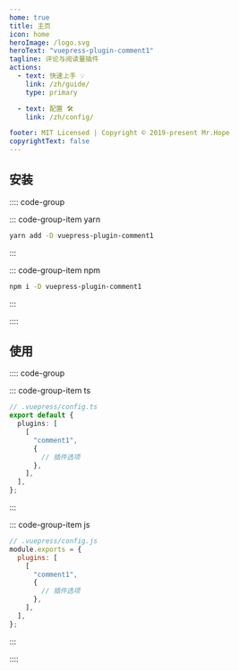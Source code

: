 ```yaml
---
home: true
title: 主页
icon: home
heroImage: /logo.svg
heroText: "vuepress-plugin-comment1"
tagline: 评论与阅读量插件
actions:
  - text: 快速上手 💡
    link: /zh/guide/
    type: primary

  - text: 配置 🛠
    link: /zh/config/

footer: MIT Licensed | Copyright © 2019-present Mr.Hope
copyrightText: false
---
```


## 安装

:::: code-group

::: code-group-item yarn

```bash
yarn add -D vuepress-plugin-comment1
```

:::

::: code-group-item npm

```bash
npm i -D vuepress-plugin-comment1
```

:::

::::

## 使用

:::: code-group

::: code-group-item ts

```ts
// .vuepress/config.ts
export default {
  plugins: [
    [
      "comment1",
      {
        // 插件选项
      },
    ],
  ],
};
```

:::

::: code-group-item js

```js
// .vuepress/config.js
module.exports = {
  plugins: [
    [
      "comment1",
      {
        // 插件选项
      },
    ],
  ],
};
```

:::

::::
